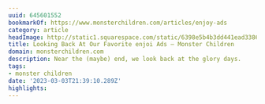 ```yaml
---
uuid: 645601552
bookmarkOf: https://www.monsterchildren.com/articles/enjoy-ads
category: article
headImage: http://static1.squarespace.com/static/6398e5b4b3dd441ead33860a/t/63feb2cc5c5d9d715c5d5fcb/1677636308432/enjoi_ads_077.jpg?format=1500w
title: Looking Back At Our Favorite enjoi Ads — Monster Children
domain: monsterchildren.com
description: Near the (maybe) end, we look back at the glory days.
tags:
- monster children
date: '2023-03-03T21:39:10.289Z'
highlights: 
---
```



